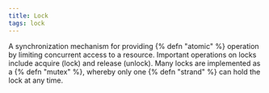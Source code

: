 ```yaml
---
title: Lock
tags: lock
---
```

A synchronization mechanism for
providing {% defn "atomic" %} operation by limiting
concurrent access to a resource.
Important operations on locks include
acquire (lock) and release (unlock).
Many locks are implemented as a {% defn "mutex" %},
whereby only one {% defn "strand" %} can hold the
lock at any time.